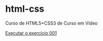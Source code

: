 # html-css
 Curso de HTML5+CSS3 de Curso em Vídeo

 <a href="modulo 1/exercicios mod-1/ex001/index.html">Executar o exercício 001</a>
